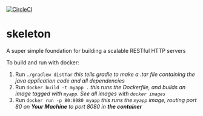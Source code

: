 [![CircleCI](https://circleci.com/gh/ergreen/skeleton.svg?style=svg)](https://circleci.com/gh/ergreen/skeleton)

skeleton
============
A super simple foundation for building a scalable RESTful HTTP servers

To build and run with docker:
1. Run `./gradlew distTar` _this tells gradle to make a .tar file containing the java application code and all dependencies_
2. Run `docker build -t myapp .` _this runs the Dockerfile, and builds an image tagged with `myapp`.  See all images with `docker images`_
3. Run `docker run -p 80:8080 myapp` _this runs the `myapp` image, routing port 80 on **Your Machine** to port 8080 in **the container**_
